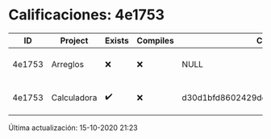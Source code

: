 # Calificaciones: 4e1753
|ID|Project|Exists|Compiles|CommitHash|CommitDate|CheckDate|Comments|
|-|-|-|-|-|-|-|-|
|4e1753|Arreglos|❌|❌|NULL|NULL|15-10-2020 21:23:35|No se encontró el archivo en PracticasComputacionI/Arreglos/Arreglos.cpp|
|4e1753|Calculadora|✔️|❌|d30d1bfd8602429dd007569f46a937ee27d5e210|15-10-2020 11:24:14|15-10-2020 21:23:24|Tu código no compila|

Última actualización: 15-10-2020 21:23